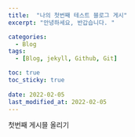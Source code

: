 ```yaml
---
title:  "나의 첫번째 테스트 블로그 게시"
excerpt: "안녕하세요, 반갑습니다. "

categories:
  - Blog
tags:
  - [Blog, jekyll, Github, Git]

toc: true
toc_sticky: true
 
date: 2022-02-05
last_modified_at: 2022-02-05
---
```


첫번째 게시믈 올리기
